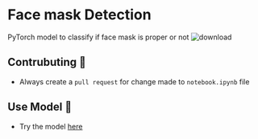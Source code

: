 # Face mask Detection
PyTorch model to classify if face mask is proper or not
![download](https://user-images.githubusercontent.com/58618233/198822888-d0e663b6-83f0-4fd9-abc5-afa4809e8bbb.png)

## Contrubuting :handshake:
- Always create a `pull request` for change made to `notebook.ipynb` file

## Use Model :robot:
- Try the model [here](https://github.com/abhinit21) <!-- updatelink -->
